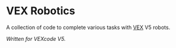 # VEX Robotics

A collection of code to complete various tasks with [VEX](https://www.vexrobotics.com) V5 robots.

_Written for VEXcode V5._

